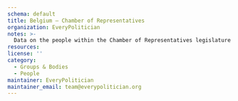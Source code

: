 ```yaml
---
schema: default
title: Belgium — Chamber of Representatives
organization: EveryPolitician
notes: >-
  Data on the people within the Chamber of Representatives legislature of Belgium.
resources:
license: ''
category:
  - Groups & Bodies
  - People
maintainer: EveryPolitician
maintainer_email: team@everypolitician.org
---
```

